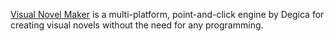 [Visual Novel Maker](https://visualnovelmaker.com/) is a multi-platform, point-and-click
engine by Degica for creating visual novels without the need for any programming.

